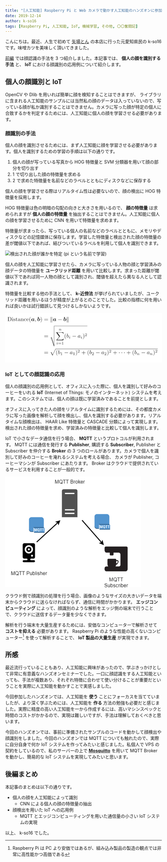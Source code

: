 ```yaml
---
title: "[人工知能] Raspberry Pi と Web カメラで動かす人工知能のハンズオンに参加してきました (後編)"
date: 2019-12-14
author: k-so16
tags: [Raspberry Pi, 人工知能, IoT, 機械学習, その他, 〇〇奮闘記]
---
```


こんにちは。最近、人生で初めて [矢場とん](https://www.yabaton.com/) の本店に行った元愛知県民の k-so16 です。味噌カツを美味しく頂いてきました。

[前編](/face-recognition-ai-on-raspberry-pi-prequel/) では顔認識の手法を 3 つ紹介しました。本記事では、 **個人の顔を識別する手法** と、 **IoT** における顔識別の応用例について紹介します。

## 個人の顔識別と IoT
OpenCV や Dlib を用いれば簡単に顔を検知することはできますが、 ライブラリに含まれる人工知能のサンプルには当然私の顔のデータは入っていないので、写っている顔が私か識別することはできません。カメラに写った顔が特定の個人に合致するかを判定するためには、人工知能に個人の顔を学習させる必要があります。

### 顔識別の手法
個人の顔を識別させるためには、まず人工知能に顔を学習させる必要があります。個人を識別するための学習の手順は以下の通りです。

1. 個人の顔が写っている写真から HOG 特徴量と SVM 分類器を用いて顔の部分を切り出す
1. 1 で切り出した顔の特徴量を求める
1. 2 で求めた特徴量を名前などのラベルとともにディスクなどに保存する

個人の顔を学習させる際はリアルタイム性は必要ないので、顔の検出に HOG 特徴量を採用します。

HOG 特徴量は色の明暗の勾配の向きと大きさを用いるので、 **顔の特徴量** は求められますが **個人の顔の特徴量** を抽出することはできません。人工知能に個人の顔を学習させるために CNN を用いて特徴量を求めます。 

特徴量が求まったら、写っている個人の名前などのラベルとともに、メモリやディスクなどの記憶媒体に保存します。学習した特徴量と検出された顔の特徴量の差が閾値以下であれば、結びついているラベルを利用して個人を識別できます。

![](images/face-recognition-ai-on-raspberry-pi-sequel-1.png "検出された顔が誰かを特定 (pi という名前で学習)")

個人の顔を人工知能に学習させたら、カメラに写っている人物の顔と学習済みの顔データの特徴量を **ユークリッド距離** を用いて比較します。求まった距離が閾値以下であれば同一人物の顔として識別され、閾値を超えたら異なる人として認識されます。

特徴量を比較する他の手法として、 **k-近傍法** が挙げられていましたが、ユークリッド距離を用いるほうが精度が上がるとのことでした。比較の指標に何を用いれば良いかは試行錯誤して見つけるしかないようです。

![](images/face-recognition-ai-on-raspberry-pi-sequel-2.png "2 つ の n 次元の特徴量 a, b からユークリッド距離を求める方法")

### IoT としての顔認識の応用
個人の顔識別の応用例として、オフィスに入った際に、個人を識別して好みのコーヒーをいれる **IoT** (Internet of Things: モノのインターネット) システムを考えます。このシステムでは、個人の顔は既に学習済みであることを前提とします。

オフィスに入ってきた人の顔をリアルタイムに識別するためには、その都度カメラに写った画像を解析して顔を検出し、個人を識別する必要があります。リアルタイムな顔検出は、 HAAR Like 特徴量と CASCADE 分類によって実現します。検出された顔の特徴量を求め、学習済みの特徴量と比較して個人を識別します。

IoT で小さなデータ通信を行う場合、 **MQTT** というプロトコルが利用されます。 MQTT には通信を発行する **Publisher**, 購読する **Subscriber**, Publisher と Subscriber を仲介する **Broker** の 3 つのロールがあります。カメラで個人を識別して好みのコーヒーを淹れるシステムを考える場合、 カメラが Publisher, コーヒーマシンが Subscriber にあたります。 Broker はクラウドで提供されているサービスを利用することが一般的です。

![](images/face-recognition-ai-on-raspberry-pi-sequel-3.png "MQTT による通信")

クラウド側で顔識別の処理を行う場合、画像のようなサイズの大きいデータを端末からクラウドに送らなければならず、通信に時間がかかります。 **エッジコンピューティング** によって、顔識別のような解析をエッジ側の端末で行うことで、クラウドに送信するデータ量を少なくできます。

解析を行う端末を大量生産するためには、安価なコンピューターで解析させて **コストを抑える** 必要があります。 Raspberry Pi のような性能の高くないコンピューター[^1] を使って解析することで、 
 **IoT 製品の大量生産** が実現できます。

## 所感
最近流行っていることもあり、人工知能に興味があったので、学ぶきっかけとして非常に有意義なハンズオンセミナーでした。一口に顔認識をする人工知能といっても、手法が複数あり、それぞれ特徴に合わせて使い分けることが重要だということを実際に人工知能を動かすことで実感しました。

今回参加したハンズオンでは、人工知能を **使う** ことにフォーカスを当てていましたが、より深く学ぶためには、人工知能を **作る** 方法の勉強も必要だと感じました。実際に精度の高い人工知能を一から作成するには、高いマシンスペックと時間のコストがかかるので、実現は難しいですが、手法は理解しておくべきと思います。

今回のハンズオンでは、事前に準備されたサンプルのコードを動かして顔検出や顔識別をしました。今回のハンズオンでは MQTT についても触れたので、実際に自分自身で何か IoT システムを作ってみたいと感じました。私個人で VPS の契約をしているので、私のサーバーの上で **[Mosquitto](https://mosquitto.org/)** を用いて MQTT Broker を動かし、簡易的な IoT システムを実現してみたいと思います。

## 後編まとめ
本記事のまとめは以下の通りです。

- 個人の顔を人工知能によって識別
    - CNN による個人の顔の特徴量の抽出
- 顔検出を用いた IoT への応用例
    - MQTT とエッジコンピューティングを用いた通信量の小さい IoT システムの実現

以上、 k-so16 でした。

[^1]: Raspberry Pi は PC より安価ではあるが、組み込み製品の製造の観点では非常に高性能かつ高価である
